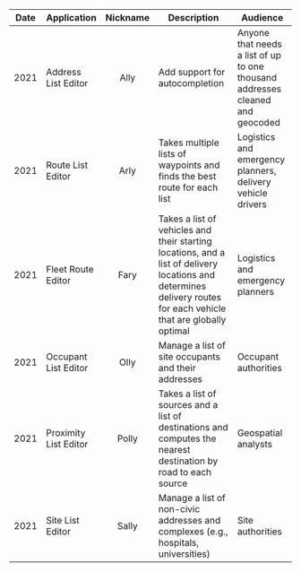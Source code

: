 |Date|Application|Nickname|Description|Audience|
|----|----|:----:|----|----|
|2021|Address List Editor|Ally|Add support for autocompletion|Anyone that needs a list of up to one thousand addresses cleaned and geocoded
|2021|Route List Editor|Arly|Takes multiple lists of waypoints and finds the best route for each list|Logistics and emergency planners, delivery vehicle drivers
|2021|Fleet Route Editor|Fary|Takes a list of vehicles and their starting locations, and a list of delivery locations and determines delivery routes for each vehicle that are globally optimal|Logistics and emergency planners
|2021|Occupant List Editor|Olly|Manage a list of site occupants and their addresses|Occupant authorities
|2021|Proximity List Editor|Polly|Takes a list of sources and a list of destinations and computes the nearest destination by road to each source|Geospatial analysts
|2021|Site List Editor|Sally|Manage a list of non-civic addresses and complexes (e.g., hospitals, universities)|Site authorities
